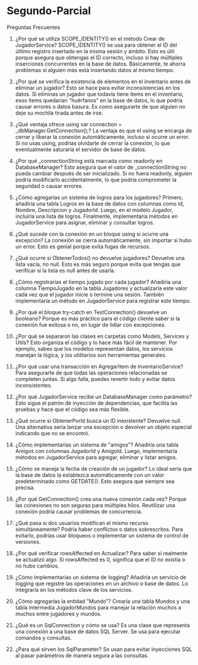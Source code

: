 # Segundo-Parcial          

Preguntas Frecuentes
1. ¿Por qué se utiliza SCOPE_IDENTITY() en el método Crear de JugadorService?
   SCOPE_IDENTITY() se usa para obtener el ID del último registro insertado en la misma sesión y ámbito. Esto es útil porque asegura que obtengas el ID correcto, incluso si hay múltiples inserciones concurrentes en la base de datos. Básicamente, te ahorra problemas si alguien más está insertando datos al mismo tiempo.

3. ¿Por qué se verifica la existencia de elementos en el inventario antes de eliminar un jugador?
Esto se hace para evitar inconsistencias en los datos. Si eliminas un jugador que todavía tiene ítems en el inventario, esos ítems quedarían "huérfanos" en la base de datos, lo que podría causar errores o datos basura. Es como asegurarte de que alguien no deje su mochila tirada antes de irse.

4. ¿Qué ventaja ofrece using var connection = _dbManager.GetConnection();?
La ventaja es que el using se encarga de cerrar y liberar la conexión automáticamente, incluso si ocurre un error. Si no usas using, podrías olvidarte de cerrar la conexión, lo que eventualmente saturaría el servidor de base de datos.

5. ¿Por qué _connectionString está marcada como readonly en DatabaseManager?
Esto asegura que el valor de _connectionString no pueda cambiar después de ser inicializado. Si no fuera readonly, alguien podría modificarlo accidentalmente, lo que podría comprometer la seguridad o causar errores.

6. ¿Cómo agregarías un sistema de logros para los jugadores?
Primero, añadiría una tabla Logros en la base de datos con columnas como Id, Nombre, Descripcion y JugadorId. Luego, en el modelo Jugador, incluiría una lista de logros. Finalmente, implementaría métodos en JugadorService para asignar, eliminar y consultar logros.

7. ¿Qué sucede con la conexión en un bloque using si ocurre una excepción?
La conexión se cierra automáticamente, sin importar si hubo un error. Esto es genial porque evita fugas de recursos.

8. ¿Qué ocurre si ObtenerTodos() no devuelve jugadores?
Devuelve una lista vacía, no null. Esto es más seguro porque evita que tengas que verificar si la lista es null antes de usarla.

9. ¿Cómo registrarías el tiempo jugado por cada jugador?
Añadiría una columna TiempoJugado en la tabla Jugadores y actualizaría este valor cada vez que el jugador inicie o termine una sesión. También implementaría un método en JugadorService para registrar este tiempo.

10. ¿Por qué el bloque try-catch en TestConnection() devuelve un booleano?
Porque es más práctico para el código cliente saber si la conexión fue exitosa o no, en lugar de lidiar con excepciones.

11. ¿Por qué se separaron las clases en carpetas como Models, Services y Utils?
Esto organiza el código y lo hace más fácil de mantener. Por ejemplo, sabes que los modelos representan datos, los servicios manejan la lógica, y los utilitarios son herramientas generales.

12. ¿Por qué usar una transacción en AgregarItem de InventarioService?
Para asegurarte de que todas las operaciones relacionadas se completen juntas. Si algo falla, puedes revertir todo y evitar datos inconsistentes.

13. ¿Por qué JugadorService recibe un DatabaseManager como parámetro?
Esto sigue el patrón de inyección de dependencias, que facilita las pruebas y hace que el código sea más flexible.

14. ¿Qué ocurre si ObtenerPorId busca un ID inexistente?
Devuelve null. Una alternativa sería lanzar una excepción o devolver un objeto especial indicando que no se encontró.

15. ¿Cómo implementarías un sistema de "amigos"?
Añadiría una tabla Amigos con columnas JugadorId y AmigoId. Luego, implementaría métodos en JugadorService para agregar, eliminar y listar amigos.

16. ¿Cómo se maneja la fecha de creación de un jugador?
Lo ideal sería que la base de datos la establezca automáticamente con un valor predeterminado como GETDATE(). Esto asegura que siempre sea precisa.

17. ¿Por qué GetConnection() crea una nueva conexión cada vez?
Porque las conexiones no son seguras para múltiples hilos. Reutilizar una conexión podría causar problemas de concurrencia.

18. ¿Qué pasa si dos usuarios modifican el mismo recurso simultáneamente?
Podría haber conflictos o datos sobrescritos. Para evitarlo, podrías usar bloqueos o implementar un sistema de control de versiones.

19. ¿Por qué verificar rowsAffected en Actualizar?
Para saber si realmente se actualizó algo. Si rowsAffected es 0, significa que el ID no existía o no hubo cambios.

20. ¿Cómo implementarías un sistema de logging?
Añadiría un servicio de logging que registre las operaciones en un archivo o base de datos. Lo integraría en los métodos clave de los servicios.

21. ¿Cómo agregarías la entidad "Mundo"?
Crearía una tabla Mundos y una tabla intermedia JugadorMundos para manejar la relación muchos a muchos entre jugadores y mundos.

22. ¿Qué es un SqlConnection y cómo se usa?
Es una clase que representa una conexión a una base de datos SQL Server. Se usa para ejecutar comandos y consultas.

23. ¿Para qué sirven los SqlParameter?
Se usan para evitar inyecciones SQL al pasar parámetros de manera segura a las consultas.

